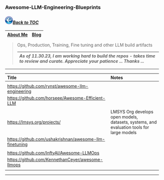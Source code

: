 ### Awesome-LLM-Engineering-Blueprints
#### _[<img src="images/back_button_2.png" width="25" height="25">Back to TOC](https://github.com/xsankar/Awesome-Awesome-LLM)_
| [About Me](https://www.linkedin.com/in/ksankar) | [Blog](https://ksankar.medium.com) |
| :- | :- |
> Ops, Production, Training, Fine tuning and other LLM build artifacts
> 
> |***As of 11.30.23, I am working hard to build the repos - takes time to review and curate. Appreciate your patience ... Thanks ...***|
> | :- |
> 
***
| Title | Notes |
|:-|:-|
| | |
| https://github.com/rynst/awesome-llm-engineering | |
| https://github.com/horseee/Awesome-Efficient-LLM | |
| | |
| https://lmsys.org/projects/ | LMSYS Org develops open models, datasets, systems, and evaluation tools for large models |
| https://github.com/ushakrishnan/awesome-llm-finetuning | |
| | |
| https://github.com/InftyAI/Awesome-LLMOps | |
| https://github.com/KennethanCeyer/awesome-llmops | |
| | |
***

